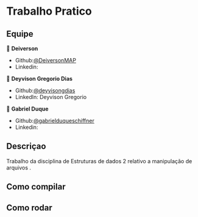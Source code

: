 # Trabalho Pratico 

## Equipe

👤 **Deiverson**

* Github:[@DeiversonMAP](https://github.com/DeiversonMAP) 
* Linkedin: 


👤 **Deyvison Gregorio Dias**

* Github:[@deyvisongdias](https://github.com/deyvisongdias)
* LinkedIn: Deyvison Gregorio

👤 **Gabriel Duque**

* Github:[@gabrielduqueschiffner](https://github.com/gabrielduqueschiffner)
* Linkedin: 


## Descriçao
Trabalho da disciplina de Estruturas de dados 2 relativo a manipulação de arquivos .

## Como compilar

## Como rodar
